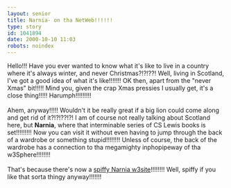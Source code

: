 ```yaml
---
layout: senior
title: Narnia- on tha NetWeb!!!!!!
type: story
id: 1041894
date: 2000-10-10 11:03
robots: noindex
---
```

Hello!!! Have you ever wanted to know what it's like to live in a country where it's always winter, and never Christmas?!?!??! Well, living in Scotland, I've got a good idea of what it's like!!!!!!! OK then, apart from the "never Xmas" bit!!!!! Mind you, given the crap Xmas pressies I usually get, it's a close thing!!!!! Harumph!!!!!!!!!<br/> <br/>Ahem, anyway!!!!! Wouldn't it be really great if a big lion could come along and get rid of it?!?!??!?! I am of course not really talking about Scotland here, but <b>Narnia</b>, where that interminable series of CS Lewis books is set!!!!!!!!! Now you can visit it without even having to jump through the back of a wardrobe or something stupid!!!!!!!! Unless of course, the back of the wardrobe has a connection to tha megamighty inphopipeway of tha w3Sphere!!!!!!!!<br/> <br/>That's because there's now a <a href="http://www.narnia.com/">spiffy Narnia w3site</a>!!!!!!!! Well, spiffy if you like that sorta thingy anyway!!!!!!!